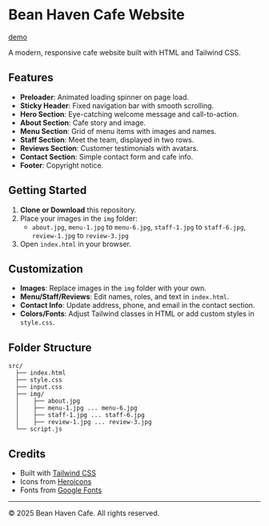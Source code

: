 # Bean Haven Cafe Website
[demo](https://samisalmon.github.io/coffee_shop/)

A modern, responsive cafe website built with HTML and Tailwind CSS.

## Features

- **Preloader**: Animated loading spinner on page load.
- **Sticky Header**: Fixed navigation bar with smooth scrolling.
- **Hero Section**: Eye-catching welcome message and call-to-action.
- **About Section**: Cafe story and image.
- **Menu Section**: Grid of menu items with images and names.
- **Staff Section**: Meet the team, displayed in two rows.
- **Reviews Section**: Customer testimonials with avatars.
- **Contact Section**: Simple contact form and cafe info.
- **Footer**: Copyright notice.

## Getting Started

1. **Clone or Download** this repository.
2. Place your images in the `img` folder:
   - `about.jpg`, `menu-1.jpg` to `menu-6.jpg`, `staff-1.jpg` to `staff-6.jpg`, `review-1.jpg` to `review-3.jpg`
3. Open `index.html` in your browser.

## Customization

- **Images**: Replace images in the `img` folder with your own.
- **Menu/Staff/Reviews**: Edit names, roles, and text in `index.html`.
- **Contact Info**: Update address, phone, and email in the contact section.
- **Colors/Fonts**: Adjust Tailwind classes in HTML or add custom styles in `style.css`.

## Folder Structure

```
src/
  ├── index.html
  ├── style.css
  ├── input.css
  ├── img/
  │    ├── about.jpg
  │    ├── menu-1.jpg ... menu-6.jpg
  │    ├── staff-1.jpg ... staff-6.jpg
  │    ├── review-1.jpg ... review-3.jpg
  └── script.js
```

## Credits

- Built with [Tailwind CSS](https://tailwindcss.com/)
- Icons from [Heroicons](https://heroicons.com/)
- Fonts from [Google Fonts](https://fonts.google.com/)

---

&copy; 2025 Bean Haven Cafe. All rights reserved.

